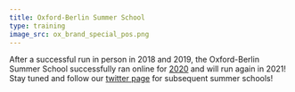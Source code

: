 ```yaml
---
title: Oxford-Berlin Summer School
type: training
image_src: ox_brand_special_pos.png
---
```

After a successful run in person in 2018 and 2019, the Oxford-Berlin Summer School successfully ran online for [2020](https://s-quest.bihealth.org/BeOx/index.html) and will run again in 2021!
Stay tuned and follow our
[twitter page](https://twitter.com/RRoxford) for subsequent summer schools!
